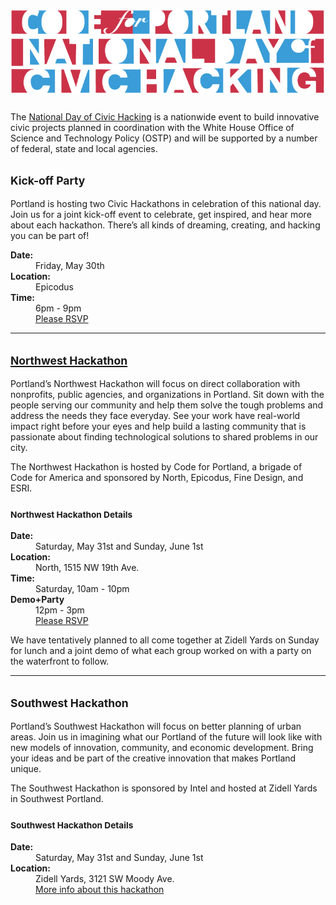 <!-- ---
layout: post
title: "Hack for Change in Portland: National Day of Civic Hacking"
author: "Erica Lauer Vose"
tags: "Events"
--- -->

<a href="http://hackforchange.org/events/national-day-of-civic-hacking-northwest-hack-a-thon/"><img class="img-wrap" style="margin-bottom: 10px;" src="/assets/img/NationalDayofCivicHacking-Header2.jpg"></a>

The <a href="http://hackforchange.org/events/national-day-of-civic-hacking-northwest-hack-a-thon/">National Day of Civic Hacking</a> is a nationwide event to build innovative civic projects planned in coordination with the White House Office of Science and Technology Policy (OSTP) and will be supported by a number of federal, state and local agencies.

<h2><small>Kick-off Party</small></h2>
Portland is hosting two Civic Hackathons in celebration of this national day. Join us for a joint kick-off event to celebrate, get inspired, and hear more about each hackathon. There’s all kinds of dreaming, creating, and hacking you can be part of!

<dl class="dl-horizontal">
  <dt><strong>Date:</strong></dt>
  <dd>Friday, May 30th </dd>
  <dt><strong>Location:</strong></dt>
  <dd>Epicodus</dd>
  <dt><strong>Time:</strong></dt>
  <dd>6pm - 9pm</dd>
  <dd><a href="http://www.eventbrite.com/e/kick-off-party-code-for-portland-national-day-of-civic-hacking-tickets-11593744201">Please RSVP</a></dd>
</dl>

<hr class="style-two">

<a href="http://www.meetup.com/Code-for-Portland/events/183102122/"><h2><small>Northwest Hackathon</small></h2></a>

Portland’s Northwest Hackathon will focus on direct collaboration with nonprofits, public agencies, and organizations in Portland. Sit down with the people serving our community and help them solve the tough problems and address the needs they face everyday. See your work have real-world impact right before your eyes and help build a lasting community that is passionate about finding technological solutions to shared problems in our city.

The Northwest Hackathon is hosted by Code for Portland, a brigade of Code for America and sponsored by North, Epicodus, Fine Design, and ESRI.

<h3><small>Northwest Hackathon Details</small></h3>
<dl class="dl-horizontal">
  <dt><strong>Date:</strong></dt>
  <dd>Saturday, May 31st and Sunday, June 1st</dd>
  <dt><strong>Location:</strong></dt>
  <dd>North, 1515 NW 19th Ave.</dd>
  <dt><strong>Time:</strong></dt>
  <dd>Saturday, 10am - 10pm</dd>
  <dt><strong>Demo+Party</strong></dt>
  <dd>12pm - 3pm</dd>
  <dd><a href="http://www.meetup.com/Code-for-Portland/events/183102122/">Please RSVP</a></dd>
</dl>

<p class="side-note">
  We have tentatively planned to all come together at Zidell Yards on Sunday for lunch and a joint demo of what each group worked on with a party on the waterfront to follow.
</p>

<hr class="style-two">

<h2><small>Southwest Hackathon</small></h2>

Portland’s Southwest Hackathon will focus on better planning of urban areas. Join us in imagining what our Portland of the future will look like with new models of innovation, community, and economic development. Bring your ideas and be part of the creative innovation that makes Portland unique.

The Southwest Hackathon is sponsored by Intel and hosted at Zidell Yards in Southwest Portland.

<h3><small>Southwest Hackathon Details</small></h3>
<dl class="dl-horizontal">
  <dt><strong>Date:</strong></dt>
  <dd>Saturday, May 31st and Sunday, June 1st</dd>
  <dt><strong>Location:</strong></dt>
  <dd>Zidell Yards, 3121 SW Moody Ave.</dd>
  <dd><a href="http://hackforpdx.org">More info about this hackathon</a></dd>
</dl>


